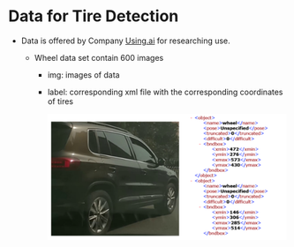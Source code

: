 # Data for Tire Detection

* Data is offered by Company [Using.ai](Using.ai) for researching use.
  * Wheel data set contain 600 images

    * img: images of data

    * label: corresponding xml file with the corresponding coordinates of tires

      ![wheel_sample_img](./wheel_sample_img.png)
